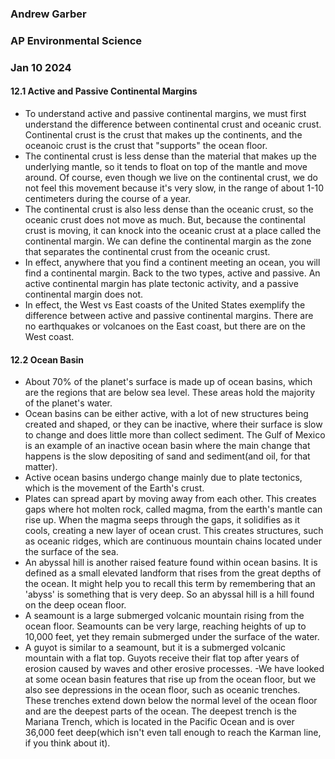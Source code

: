 ### Andrew Garber
### AP Environmental Science 
### Jan 10 2024

#### 12.1 Active and Passive Continental Margins
 - To understand active and passive continental margins, we must first understand the difference between continental crust and oceanic crust. Continental crust is the crust that makes up the continents, and the oceanoic crust is the crust that "supports" the ocean floor.
 - The continental crust is less dense than the material that makes up the underlying mantle, so it tends to float on top of the mantle and move around. Of course, even though we live on the continental crust, we do not feel this movement because it's very slow, in the range of about 1-10 centimeters during the course of a year.
 - The continental crust is also less dense than the oceanic crust, so the oceanic crust does not move as much. But, because the continental crust is moving, it can knock into the oceanic crust at a place called the continental margin. We can define the continental margin as the zone that separates the continental crust from the oceanic crust.
 - In effect, anywhere that you find a continent meeting an ocean, you will find a continental margin. Back to the two types, active and passive. An active continental margin has plate tectonic activity, and a passive continental margin does not. 
 - In effect, the West vs East coasts of the United States exemplify the difference between active and passive continental margins. There are no earthquakes or volcanoes on the East coast, but there are on the West coast. 

#### 12.2 Ocean Basin
 - About 70% of the planet's surface is made up of ocean basins, which are the regions that are below sea level. These areas hold the majority of the planet's water.
 - Ocean basins can be either active, with a lot of new structures being created and shaped, or they can be inactive, where their surface is slow to change and does little more than collect sediment. The Gulf of Mexico is an example of an inactive ocean basin where the main change that happens is the slow depositing of sand and sediment(and oil, for that matter).
 - Active ocean basins undergo change mainly due to plate tectonics, which is the movement of the Earth's crust.
 - Plates can spread apart by moving away from each other. This creates gaps where hot molten rock, called magma, from the earth's mantle can rise up. When the magma seeps through the gaps, it solidifies as it cools, creating a new layer of ocean crust. This creates structures, such as oceanic ridges, which are continuous mountain chains located under the surface of the sea.
 - An abyssal hill is another raised feature found within ocean basins. It is defined as a small elevated landform that rises from the great depths of the ocean. It might help you to recall this term by remembering that an 'abyss' is something that is very deep. So an abyssal hill is a hill found on the deep ocean floor.
 - A seamount is a large submerged volcanic mountain rising from the ocean floor. Seamounts can be very large, reaching heights of up to 10,000 feet, yet they remain submerged under the surface of the water.
 - A guyot is similar to a seamount, but it is a submerged volcanic mountain with a flat top. Guyots receive their flat top after years of erosion caused by waves and other erosive processes.
 -We have looked at some ocean basin features that rise up from the ocean floor, but we also see depressions in the ocean floor, such as oceanic trenches. These trenches extend down below the normal level of the ocean floor and are the deepest parts of the ocean. The deepest trench is the Mariana Trench, which is located in the Pacific Ocean and is over 36,000 feet deep(which isn't even tall enough to reach the Karman line, if you think about it).